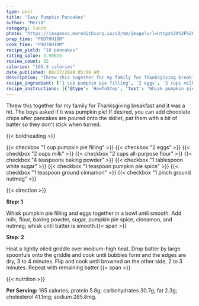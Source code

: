 ```yaml
---
type: post
title: "Easy Pumpkin Pancakes"
author: "MeriB"
category: lunch
photo: "https://imagesvc.meredithcorp.io/v3/mm/image?url=https%3A%2F%2Fimages.media-allrecipes.com%2Fuserphotos%2F5843821.jpg"
prep_time: "P0DT0H10M"
cook_time: "P0DT0H10M"
recipe_yield: "10 pancakes"
rating_value: 3.90625
review_count: 32
calories: "165.3 calories"
date_published: 08/17/2020 05:06 AM
description: "Threw this together for my family for Thanksgiving breakfast and it was a hit. The boys asked if it was pumpkin pie! If desired, you can add chocolate chips after pancakes are poured onto the skillet, pat them with a bit of batter so they don't stick when turned."
recipe_ingredient: ['1 cup pumpkin pie filling', '2 eggs', '2 cups milk', '2 cups all-purpose flour', '4 teaspoons baking powder', '1 tablespoon white sugar', '1 teaspoon pumpkin pie spice', '1 teaspoon ground cinnamon', '1 pinch ground nutmeg']
recipe_instructions: [{'@type': 'HowToStep', 'text': 'Whisk pumpkin pie filling and eggs together in a bowl until smooth. Add milk, flour, baking powder, sugar, pumpkin pie spice, cinnamon, and nutmeg; whisk until batter is smooth.\n'}, {'@type': 'HowToStep', 'text': 'Heat a lightly oiled griddle over medium-high heat. Drop batter by large spoonfuls onto the griddle and cook until bubbles form and the edges are dry, 3 to 4 minutes. Flip and cook until browned on the other side, 2 to 3 minutes. Repeat with remaining batter.\n'}]
---
```


Threw this together for my family for Thanksgiving breakfast and it was a hit. The boys asked if it was pumpkin pie! If desired, you can add chocolate chips after pancakes are poured onto the skillet, pat them with a bit of batter so they don't stick when turned. 

{{< boldheading >}}

{{< checkbox "1 cup pumpkin pie filling" >}}
{{< checkbox "2  eggs" >}}
{{< checkbox "2 cups milk" >}}
{{< checkbox "2 cups all-purpose flour" >}}
{{< checkbox "4 teaspoons baking powder" >}}
{{< checkbox "1 tablespoon white sugar" >}}
{{< checkbox "1 teaspoon pumpkin pie spice" >}}
{{< checkbox "1 teaspoon ground cinnamon" >}}
{{< checkbox "1 pinch ground nutmeg" >}}


{{< direction >}}

**Step: 1**

Whisk pumpkin pie filling and eggs together in a bowl until smooth. Add milk, flour, baking powder, sugar, pumpkin pie spice, cinnamon, and nutmeg; whisk until batter is smooth.{{< span >}}

**Step: 2**

Heat a lightly oiled griddle over medium-high heat. Drop batter by large spoonfuls onto the griddle and cook until bubbles form and the edges are dry, 3 to 4 minutes. Flip and cook until browned on the other side, 2 to 3 minutes. Repeat with remaining batter.{{< span >}}

{{< nutrition >}}

**Per Serving:** 165 calories; protein 5.8g; carbohydrates 30.7g; fat 2.3g; cholesterol 41.1mg; sodium 285.8mg.